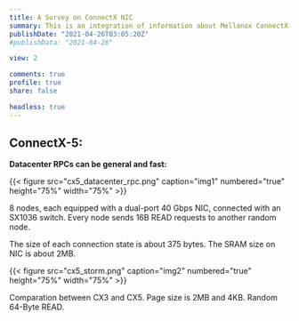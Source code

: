 ```yaml
---
title: A Survey on ConnectX NIC
summary: This is an integration of information about Mellanox ConnectX-3, ConnectX-4 and ConnectX-5 NIC.
publishDate: "2021-04-26T03:05:20Z"
#publishData: "2021-04-26"

view: 2

comments: true
profile: true
share: false

headless: true
---
```


## ConnectX-5:
**Datacenter RPCs can be general and fast:**

{{< figure src="cx5_datacenter_rpc.png" caption="img1" numbered="true" height="75%" width="75%" >}}

8 nodes, each equipped with a dual-port 40 Gbps NIC, connected with an SX1036 switch. Every node sends 16B READ requests to another random node.

The size of each connection state is about 375 bytes. The SRAM size on NIC is about 2MB.

{{< figure src="cx5_storm.png" caption="img2" numbered="true" height="75%" width="75%" >}}

Comparation between CX3 and CX5. Page size is 2MB and 4KB. Random 64-Byte READ.